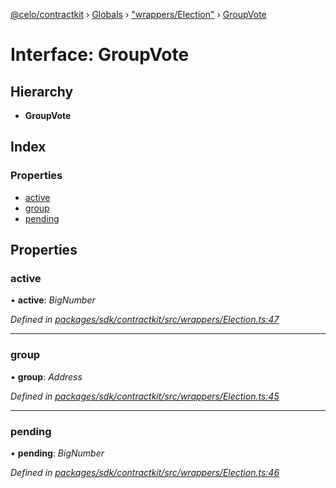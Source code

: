[@celo/contractkit](../README.md) › [Globals](../globals.md) › ["wrappers/Election"](../modules/_wrappers_election_.md) › [GroupVote](_wrappers_election_.groupvote.md)

# Interface: GroupVote

## Hierarchy

* **GroupVote**

## Index

### Properties

* [active](_wrappers_election_.groupvote.md#active)
* [group](_wrappers_election_.groupvote.md#group)
* [pending](_wrappers_election_.groupvote.md#pending)

## Properties

###  active

• **active**: *BigNumber*

*Defined in [packages/sdk/contractkit/src/wrappers/Election.ts:47](https://github.com/celo-org/celo-monorepo/blob/contractkit-v1.2.2/packages/sdk/contractkit/src/wrappers/Election.ts#L47)*

___

###  group

• **group**: *Address*

*Defined in [packages/sdk/contractkit/src/wrappers/Election.ts:45](https://github.com/celo-org/celo-monorepo/blob/contractkit-v1.2.2/packages/sdk/contractkit/src/wrappers/Election.ts#L45)*

___

###  pending

• **pending**: *BigNumber*

*Defined in [packages/sdk/contractkit/src/wrappers/Election.ts:46](https://github.com/celo-org/celo-monorepo/blob/contractkit-v1.2.2/packages/sdk/contractkit/src/wrappers/Election.ts#L46)*
